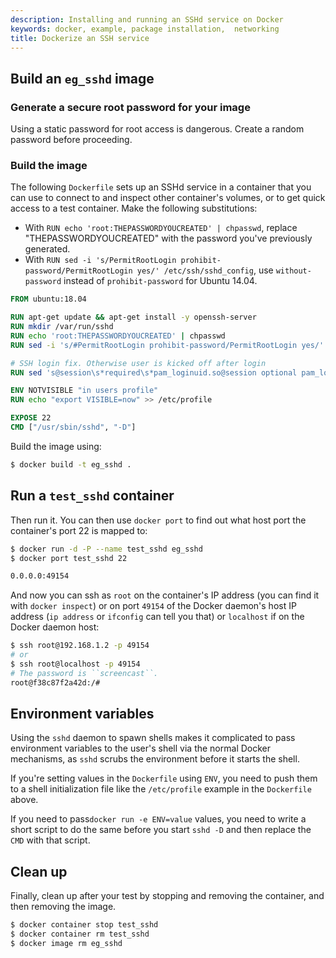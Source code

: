 ```yaml
---
description: Installing and running an SSHd service on Docker
keywords: docker, example, package installation,  networking
title: Dockerize an SSH service
---
```


## Build an `eg_sshd` image

### Generate a secure root password for your image

Using a static password for root access is dangerous. Create a random password before proceeding.

### Build the image

The following `Dockerfile` sets up an SSHd service in a container that you
can use to connect to and inspect other container's volumes, or to get
quick access to a test container. Make the following substitutions:

- With `RUN echo 'root:THEPASSWORDYOUCREATED' | chpasswd`, replace "THEPASSWORDYOUCREATED" with the password you've previously generated.
- With `RUN sed -i 's/PermitRootLogin prohibit-password/PermitRootLogin yes/' /etc/ssh/sshd_config`, use `without-password` instead of `prohibit-password` for Ubuntu 14.04.

```Dockerfile
FROM ubuntu:18.04

RUN apt-get update && apt-get install -y openssh-server
RUN mkdir /var/run/sshd
RUN echo 'root:THEPASSWORDYOUCREATED' | chpasswd
RUN sed -i 's/#PermitRootLogin prohibit-password/PermitRootLogin yes/' /etc/ssh/sshd_config

# SSH login fix. Otherwise user is kicked off after login
RUN sed 's@session\s*required\s*pam_loginuid.so@session optional pam_loginuid.so@g' -i /etc/pam.d/sshd

ENV NOTVISIBLE "in users profile"
RUN echo "export VISIBLE=now" >> /etc/profile

EXPOSE 22
CMD ["/usr/sbin/sshd", "-D"]
```


Build the image using:

```bash
$ docker build -t eg_sshd .
```
## Run a `test_sshd` container

Then run it. You can then use `docker port` to find out what host port
the container's port 22 is mapped to:

```bash
$ docker run -d -P --name test_sshd eg_sshd
$ docker port test_sshd 22

0.0.0.0:49154
```

And now you can ssh as `root` on the container's IP address (you can find it
with `docker inspect`) or on port `49154` of the Docker daemon's host IP address
(`ip address` or `ifconfig` can tell you that) or `localhost` if on the
Docker daemon host:

```bash
$ ssh root@192.168.1.2 -p 49154
# or
$ ssh root@localhost -p 49154
# The password is ``screencast``.
root@f38c87f2a42d:/#
```

## Environment variables

Using the `sshd` daemon to spawn shells makes it complicated to pass environment
variables to the user's shell via the normal Docker mechanisms, as `sshd` scrubs
the environment before it starts the shell.

If you're setting values in the `Dockerfile` using `ENV`, you need to push them
to a shell initialization file like the `/etc/profile` example in the `Dockerfile`
above.

If you need to pass`docker run -e ENV=value` values, you need to write a
short script to do the same before you start `sshd -D` and then replace the
`CMD` with that script.

## Clean up

Finally, clean up after your test by stopping and removing the
container, and then removing the image.

```bash
$ docker container stop test_sshd
$ docker container rm test_sshd
$ docker image rm eg_sshd
```
